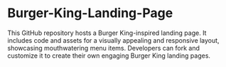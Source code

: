 # Burger-King-Landing-Page
This GitHub repository hosts a Burger King-inspired landing page. It includes code and assets for a visually appealing and responsive layout, showcasing mouthwatering menu items. Developers can fork and customize it to create their own engaging Burger King landing pages.
